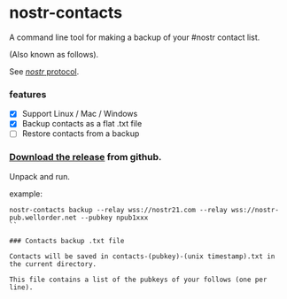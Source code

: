 nostr-contacts
===
A command line tool for making a backup of your #nostr contact list.

(Also known as follows).

See [*nostr* protocol](https://github.com/nostr-protocol).

### features

- [x] Support Linux / Mac / Windows
- [x] Backup contacts as a flat .txt file
- [ ] Restore contacts from a backup

### [Download the release](https://github.com/jeremyd/nostr-contacts/releases) from github.

Unpack and run.

example:
```
nostr-contacts backup --relay wss://nostr21.com --relay wss://nostr-pub.wellorder.net --pubkey npub1xxx
``

### Contacts backup .txt file

Contacts will be saved in contacts-(pubkey)-(unix timestamp).txt in the current directory.

This file contains a list of the pubkeys of your follows (one per line).